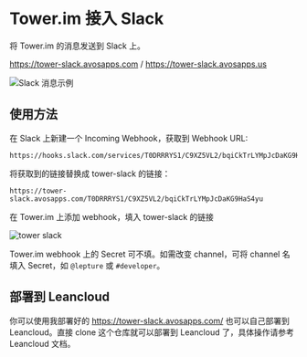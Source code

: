 # Tower.im 接入 Slack

将 Tower.im 的消息发送到 Slack 上。

<https://tower-slack.avosapps.com> / <https://tower-slack.avosapps.us>

![Slack 消息示例](https://cloud.githubusercontent.com/assets/290496/10628183/a9b02d5c-77f4-11e5-9894-faf7b2ede82e.png)


## 使用方法

在 Slack 上新建一个 Incoming Webhook，获取到 Webhook URL:

```
https://hooks.slack.com/services/T0DRRRYS1/C9XZ5VL2/bqiCkTrLYMpJcDaKG9HaS4yu
```

将获取到的链接替换成 tower-slack 的链接：

```
https://tower-slack.avosapps.com/T0DRRRYS1/C9XZ5VL2/bqiCkTrLYMpJcDaKG9HaS4yu
```

在 Tower.im 上添加 webhook，填入 tower-slack 的链接

![tower slack](https://cloud.githubusercontent.com/assets/290496/10625797/59b64710-77da-11e5-90dc-e496113aceab.png)

Tower.im webhook 上的 Secret 可不填。如需改变 channel，可将 channel 名填入 Secret，如 `@lepture` 或 `#developer`。

## 部署到 Leancloud

你可以使用我部署好的 <https://tower-slack.avosapps.com/> 也可以自己部署到 Leancloud。直接 clone 这个仓库就可以部署到 Leancloud 了，具体操作请参考 Leancloud 文档。
